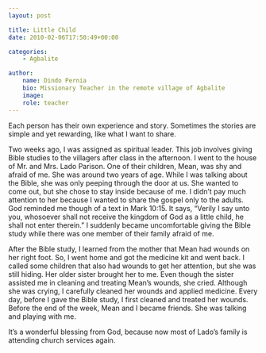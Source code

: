 ```yaml
---
layout: post

title: Little Child
date: 2010-02-06T17:50:49+00:00

categories:
    - Agbalite

author:
    name: Dindo Pernia
    bio: Missionary Teacher in the remote village of Agbalite
    image:
    role: teacher
---
```


Each person has their own experience and story. Sometimes the stories are simple and yet rewarding, like what I want to share.

Two weeks ago, I was assigned as spiritual leader. This job involves giving Bible studies to the villagers after class in the afternoon. I went to the house of Mr. and Mrs. Lado Parison. One of their children, Mean, was shy and afraid of me. She was around two years of age. While I was talking about the Bible, she was only peeping through the door at us. She wanted to come out, but she chose to stay inside because of me. I didn’t pay much attention to her because I wanted to share the gospel only to the adults. God reminded me though of a text in Mark 10:15. It says, “Verily I say unto you, whosoever shall not receive the kingdom of God as a little child, he shall not enter therein.” I suddenly became uncomfortable giving the Bible study while there was one member of their family afraid of me.

After the Bible study, I learned from the mother that Mean had wounds on her right foot. So, I went home and got the medicine kit and went back. I called some children that also had wounds to get her attention, but she was still hiding. Her older sister brought her to me. Even though the sister assisted me in cleaning and treating Mean’s wounds, she cried. Although she was crying, I carefully cleaned her wounds and applied medicine. Every day, before I gave the Bible study, I first cleaned and treated her wounds. Before the end of the week, Mean and I became friends. She was talking and playing with me.

It’s a wonderful blessing from God, because now most of Lado’s family is attending church services again.
